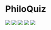 # PhiloQuiz
<img src="https://github.com/Fantastic12/PhiloQuiz/blob/master/photo_2019-07-14_20-44-38.jpg"/>
<img src="https://github.com/Fantastic12/PhiloQuiz/blob/master/photo_2019-07-14_20-44-46.jpg"/>
<img src="https://github.com/Fantastic12/PhiloQuiz/blob/master/photo_2019-07-14_20-45-02.jpg"/>
<img src="https://github.com/Fantastic12/PhiloQuiz/blob/master/photo_2019-07-14_20-44-59.jpg"/>
<img src="https://github.com/Fantastic12/PhiloQuiz/blob/master/photo_2019-07-14_20-44-56.jpg"/>
